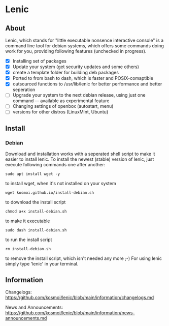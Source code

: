 # Lenic

## About

Lenic, which stands for "little executable nonsence interactive console" is a command line tool for debian systems, which offers some commands doing work for you, providing following features (unchecked in progress).

- [x] Installing set of packages
- [x] Update your system (get security updates and some others)
- [x] create a template folder for building deb packages
- [x] Ported to from bash to dash, which is faster and POSIX-comaptible
- [x] outsourced functions to /usr/lib/lenic for better performance and better seperation
- [ ] Upgrade your system to the next debian release, using just one command -- available as experimental feature
- [ ] Changing settings of openbox (autostart, menu)
- [ ] versions for other distros (LinuxMint, Ubuntu)

## Install

### Debian

Download and installation works with a seperated shell script to make it easier to install lenic. To install the newest (stable) version of lenic, just execute following commands one after another:

`sudo apt install wget -y`

to install wget, when it's not installed on your system

`wget kosmoi.github.io/install-debian.sh`

to download the install script

`chmod a+x install-debian.sh`

to make it executable

`sudo dash install-debian.sh`

to run the install script

`rm install-debian.sh`

to remove the install script, which isn't needed any more ;-)
For using lenic simply type 'lenic' in your terminal.

## Information

Changelogs: https://github.com/kosmoi/lenic/blob/main/information/changelogs.md

News and Announcements: https://github.com/kosmoi/lenic/blob/main/information/news-announcements.md
